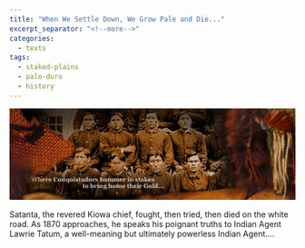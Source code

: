 ```yaml
---
title: "When We Settle Down, We Grow Pale and Die..."
excerpt_separator: "<!--more-->"
categories:
  - texts
tags:
  - staked-plains
  - palo-duro
  - history
---
```


![Decorative Image](/images/gallery/section_6.jpg)


Satanta, the revered Kiowa chief, fought, then tried, then died on the white road. As 1870 approaches, he speaks his poignant truths to Indian Agent Lawrie Tatum, a well-meaning but ultimately powerless Indian Agent....
